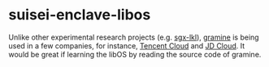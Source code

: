 # suisei-enclave-libos

Unlike other experimental research projects (e.g. [sgx-lkl](https://github.com/lsds/sgx-lkl)), [gramine](https://github.com/gramineproject/gramine) is being used in a few companies, for instance, [Tencent Cloud](https://www.tencentcloud.com/) and [JD Cloud](https://www.jdcloud.com/en/). It would be great if learning the libOS by reading the source code of gramine. 

